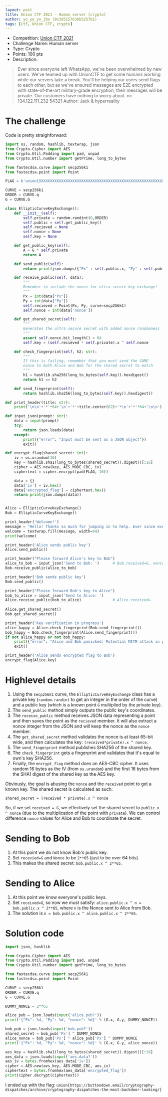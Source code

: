```yaml
---
layout: post
title: Union CTF 2021 - Human server [crypto]
author: yo_yo_yo_jbo (0x3d5157636b525761)
tags: [ctf, Union CTF, crypto]
---
```


 * Competition: [Union CTF 2021](https://ctf.cr0wn.uk)
 * Challenge Name: Human server
 * Type: Crypto
 * Points: 100 pts
 * Description: 
 > Ever since everyone left WhatsApp, we've been overwhelmed by new users. We've teamed up with UnionCTF to get some humans working while our servers take a break.
 > You'll be helping our users send flags to each other, but as we've ensured messages are E2E encrypted with state-of-the-art military-grade encryption, their messages will be private. Our customers have nothing to worry about.
 > nc 134.122.111.232 54321
 > Author: Jack & hyperreality

The challenge
=============
Code is pretty straighforward:
```python
import os, random, hashlib, textwrap, json
from Crypto.Cipher import AES
from Crypto.Util.Padding import pad, unpad
from Crypto.Util.number import getPrime, long_to_bytes

from fastecdsa.curve import secp256k1
from fastecdsa.point import Point

FLAG = b'union{XXXXXXXXXXXXXXXXXXXXXXXXXXXXXXXXXXXXXXXXXXXXXXXXXXXXXXXXXXXXXXXXXXXXXXXXXXXXXXXXXXXXXXXXXXXXXXXXXXXXXXXXXXX}'

CURVE = secp256k1
ORDER = CURVE.q
G = CURVE.G

class EllipticCurveKeyExchange():
    def __init__(self):
        self.private = random.randint(0,ORDER)
        self.public = self.get_public_key()
        self.recieved = None
        self.nonce = None
        self.key = None

    def get_public_key(self):
        A = G * self.private
        return A

    def send_public(self):
        return print(json.dumps({"Px" : self.public.x, "Py" : self.public.y}))

    def receive_public(self, data):
        """
        Remember to include the nonce for ultra-secure key exchange!
        """
        Px = int(data["Px"])
        Py = int(data["Py"])
        self.recieved = Point(Px, Py, curve=secp256k1)
        self.nonce = int(data['nonce'])

    def get_shared_secret(self):
        """
        Generates the ultra secure secret with added nonce randomness
        """
        assert self.nonce.bit_length() > 64
        self.key = (self.recieved * self.private).x ^ self.nonce

    def check_fingerprint(self, h2: str):
        """
        If this is failing, remember that you must send the SAME
        nonce to both Alice and Bob for the shared secret to match
        """
        h1 = hashlib.sha256(long_to_bytes(self.key)).hexdigest()
        return h1 == h2

    def send_fingerprint(self):
        return hashlib.sha256(long_to_bytes(self.key)).hexdigest()

def print_header(title: str):
    print('\n\n'+'*'*64+'\n'+'*'+title.center(62)+'*\n'+'*'*64+'\n\n')

def input_json(prompt: str):
    data = input(prompt)
    try:
        return json.loads(data)
    except:
        print({"error": "Input must be sent as a JSON object"})
        exit()

def encrypt_flag(shared_secret: int):
    iv = os.urandom(16)
    key = hashlib.sha1(long_to_bytes(shared_secret)).digest()[:16]
    cipher = AES.new(key, AES.MODE_CBC, iv)
    ciphertext = cipher.encrypt(pad(FLAG, 16))

    data = {}
    data['iv'] = iv.hex()
    data['encrypted_flag'] = ciphertext.hex()
    return print(json.dumps(data))


Alice = EllipticCurveKeyExchange()
Bob = EllipticCurveKeyExchange()

print_header('Welcome!') 
message = "Hello! Thanks so much for jumping in to help. Ever since everyone left WhatsApp, we've had a hard time keeping up with communications. We're hoping by outsourcing the message exchange to some CTF players we'll keep the load down on our servers... All messages are end-to-end encrypted so there's no privacy issues at all, we've even rolling out our new ultra-secure key exchange with enhanced randomness! Again, we really appreciate the help, feel free to add this experience to your CV!"
welcome = textwrap.fill(message, width=64)          
print(welcome)

print_header('Alice sends public key')
Alice.send_public()

print_header("Please forward Alice's key to Bob")
alice_to_bob = input_json('Send to Bob: ')		# Bob.received=G, nonce=NONCE, key=Bob.public ^ NONCE
Bob.receive_public(alice_to_bob)

print_header('Bob sends public key')
Bob.send_public()

print_header("Please forward Bob's key to Alice")
bob_to_alice = input_json('Send to Alice: ')
Alice.receive_public(bob_to_alice)				# Alice.received=
            
Alice.get_shared_secret()
Bob.get_shared_secret()

print_header('Key verification in progress')
alice_happy = Alice.check_fingerprint(Bob.send_fingerprint())
bob_happy = Bob.check_fingerprint(Alice.send_fingerprint())
if not alice_happy or not bob_happy:
    print({"error": "Alice and Bob panicked: Potential MITM attack in progress!!"})
    exit()

print_header('Alice sends encrypted flag to Bob')
encrypt_flag(Alice.key)
```

Highlevel details
=================
1. Using the `secp256k1` curve, the `EllipticCurveKeyExchange` class has a private key (```random.randint``` to get an integer in the order of the curve) and a public key (which is a known point `G` multiplied by the private key).
2. The `send_public` method simply outputs the public key's coordinates.
3. The `receive_public` method receives JSON data representing a point and then saves the point as the `recieved` member. It will also extract a nonce integer from the JSON and will keep the nonce as the `nonce` member.
4. The `get_shared_secret` method validates the nonce is at least 65-bit wide, and then calculates the key: `(received*private).x ^ nonce`.
5. The `send_fingerprint` method publishes SHA256 of the shared key.
6. The `check_fingerprint` gets a fingerprint and validates that it's equal to own's key SHA256.
7. Finally, the `encrypt_flag` method does an AES-CBC cipher. It uses random 16 bytes as the IV (from `os.urandom`) and the first 16 bytes from the SHA1 digest of the shared key as the AES key.

Obviously, the goal is abusing the `nonce` and the `received` point to get a known key.
The shared secret is calculated as such:
```
shared_secret = (received * private).x ^ nonce
```

So, if we set `received = G`, we effectively set the shared secret to `public.x ^ nonce` (due to the multiplication of the point with `private`).
We can control difference `nonce` values for Alice and Bob to coordinate the secret.

Sending to Bob
==============
1. At this point we do not know Bob's public key.
2. Set `recevied=G` and `Nonce` to be `2**65` (just to be over 64 bits).
3. This makes the shared secret: `bob.public.x ^ 2**65`.

Sending to Alice
================
1. At this point we know everyone's public keys.
2. Set `received=G`, so now we must satisfy: `alice.public.x ^ n = bob.public.x ^ 2**65`, where `n` is the Nonce sent to Alice from Bob.
3. The solution is `n = bob.public.x ^ alice.public.x ^ 2**65`.

Solution code
=============
```python
import json, hashlib

from Crypto.Cipher import AES
from Crypto.Util.Padding import pad, unpad
from Crypto.Util.number import getPrime, long_to_bytes

from fastecdsa.curve import secp256k1
from fastecdsa.point import Point

CURVE = secp256k1
ORDER = CURVE.q
G = CURVE.G

DUMMY_NONCE = 2**65

alice_pub = json.loads(input('alice.pub?'))
print('{"Px": %d, "Py": %d, "nonce": %d}' % (G.x, G.y, DUMMY_NONCE))

bob_pub = json.loads(input('bob.pub?'))
shared_secret = bob_pub['Px'] ^ DUMMY_NONCE
alice_nonce = bob_pub['Px'] ^ alice_pub['Px'] ^ DUMMY_NONCE
print('{"Px": %d, "Py": %d, "nonce": %d}' % (G.x, G.y, alice_nonce))

aes_key = hashlib.sha1(long_to_bytes(shared_secret)).digest()[:16]
aes_data = json.loads(input('aes.data?'))
aes_iv = bytes.fromhex(aes_data['iv'])
cipher = AES.new(aes_key, AES.MODE_CBC, aes_iv)
ciphertext = bytes.fromhex(aes_data['encrypted_flag'])
print(cipher.decrypt(ciphertext))
```
I ended up with the flag: `union{https://buttondown.email/cryptography-dispatches/archive/cryptography-dispatches-the-most-backdoor-looking/}`
